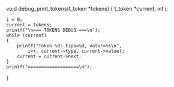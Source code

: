 void	debug_print_tokens(t_token *tokens)
{
	t_token	*current;
	int		i;

	i = 0;
	current = tokens;
	printf("\n=== TOKENS DEBUG ===\n");
	while (current)
	{
		printf("Token %d: tipo=%d, valor=%s\n",
			i++, current->type, current->value);
		current = current->next;
	}
	printf("===================\n");
}